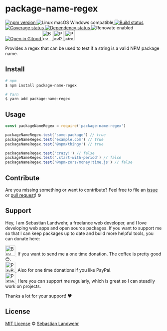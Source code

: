 <!-- TITLE/ -->
# package-name-regex
<!-- /TITLE -->

<!-- BADGES/ -->
  <p>
    <a href="https://npmjs.org/package/package-name-regex">
      <img
        src="https://img.shields.io/npm/v/package-name-regex.svg"
        alt="npm version"
      >
    </a><img src="https://img.shields.io/badge/os-linux%20%7C%C2%A0macos%20%7C%C2%A0windows-blue" alt="Linux macOS Windows compatible"><a href="https://github.com/dword-design/package-name-regex/actions">
      <img
        src="https://github.com/dword-design/package-name-regex/workflows/build/badge.svg"
        alt="Build status"
      >
    </a><a href="https://codecov.io/gh/dword-design/package-name-regex">
      <img
        src="https://codecov.io/gh/dword-design/package-name-regex/branch/master/graph/badge.svg"
        alt="Coverage status"
      >
    </a><a href="https://david-dm.org/dword-design/package-name-regex">
      <img src="https://img.shields.io/david/dword-design/package-name-regex" alt="Dependency status">
    </a><img src="https://img.shields.io/badge/renovate-enabled-brightgreen" alt="Renovate enabled"><br/><a href="https://gitpod.io/#https://github.com/dword-design/package-name-regex">
      <img src="https://gitpod.io/button/open-in-gitpod.svg" alt="Open in Gitpod">
    </a><a href="https://www.buymeacoffee.com/dword">
      <img
        src="https://www.buymeacoffee.com/assets/img/guidelines/download-assets-sm-2.svg"
        alt="Buy Me a Coffee"
        height="32"
      >
    </a><a href="https://paypal.me/SebastianLandwehr">
      <img
        src="https://dword-design.de/images/paypal.svg"
        alt="PayPal"
        height="32"
      >
    </a><a href="https://www.patreon.com/dworddesign">
      <img
        src="https://dword-design.de/images/patreon.svg"
        alt="Patreon"
        height="32"
      >
    </a>
</p>
<!-- /BADGES -->


<!-- DESCRIPTION/ -->
Provides a regex that can be used to test if a string is a valid NPM package name.
<!-- /DESCRIPTION -->

<!-- INSTALL/ -->
## Install

```bash
# npm
$ npm install package-name-regex

# Yarn
$ yarn add package-name-regex
```
<!-- /INSTALL -->

## Usage

```js
const packageNameRegex = require('package-name-regex')

packageNameRegex.test('some-package') // true
packageNameRegex.test('example.com') // true
packageNameRegex.test('@npm/thingy') // true

packageNameRegex.test('crazy!') // false
packageNameRegex.test('.start-with-period') // false
packageNameRegex.test('@npm-zors/money!time.js') // false
```

<!-- LICENSE/ -->
## Contribute

Are you missing something or want to contribute? Feel free to file an [issue](https://github.com/dword-design/package-name-regex/issues) or [pull request](https://github.com/dword-design/package-name-regex/pulls)! ⚙️

## Support

Hey, I am Sebastian Landwehr, a freelance web developer, and I love developing web apps and open source packages. If you want to support me so that I can keep packages up to date and build more helpful tools, you can donate here:

<p>
  <a href="https://www.buymeacoffee.com/dword">
    <img
      src="https://www.buymeacoffee.com/assets/img/guidelines/download-assets-sm-2.svg"
      alt="Buy Me a Coffee"
      height="32"
    >
  </a>&nbsp;If you want to send me a one time donation. The coffee is pretty good 😊.<br/>
  <a href="https://paypal.me/SebastianLandwehr">
    <img
      src="https://dword-design.de/images/paypal.svg"
      alt="PayPal"
      height="32"
    >
  </a>&nbsp;Also for one time donations if you like PayPal.<br/>
  <a href="https://www.patreon.com/dworddesign">
    <img
      src="https://dword-design.de/images/patreon.svg"
      alt="Patreon"
      height="32"
    >
  </a>&nbsp;Here you can support me regularly, which is great so I can steadily work on projects.
</p>

Thanks a lot for your support! ❤️

## License

[MIT License](https://opensource.org/licenses/MIT) © [Sebastian Landwehr](https://dword-design.de)
<!-- /LICENSE -->
